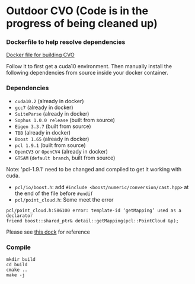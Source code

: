 # Outdoor CVO (Code is in the progress of being cleaned up)

### Dockerfile to help resolve dependencies
[Docker file for building CVO](https://github.com/UMich-BipedLab/docker_images/tree/master/cvo_gpu)

Follow it to first get a cuda10 environment. Then manually install the following dependencies from source inside your docker container.

### Dependencies
*  `cuda10.2` (already in docker)
*  `gcc7` (already in docker)
*  `SuiteParse` (already in docker)
* `Sophus 1.0.0 release` (built from source)
* `Eigen 3.3.7` (built from source)
* `TBB` (already in docker)
* `Boost 1.65` (already in docker)
* `pcl 1.9.1` (built from source)
* `OpenCV3` or `OpenCV4` (already in docker)
* `GTSAM` (`default branch`, built from source)

Note: 'pcl-1.9.1' need to be changed and compiled to get it working with cuda. 
* `pcl/io/boost.h`: add `#include <boost/numeric/conversion/cast.hpp>` at the end of the file before `#endif`
* `pcl/point_cloud.h`: Some meet the error 
```
pcl/point_cloud.h:586100 error: template-id ‘getMapping’ used as a declarator
friend boost::shared_ptr& detail::getMapping(pcl::PointCloud &p);
```
Please see [this dock](https://github.com/autowarefoundation/autoware/issues/2094) for reference

### Compile
```
mkdir build
cd build
cmake ..
make -j
```

